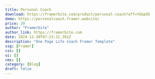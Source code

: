 ```yaml
---
title: Personal Coach
download: https://framerbite.com/product/personal-coach?aff=YGGpO5
demo: https://personalcoach.framer.website/
price: 29
author: "Framerbite"
author_link: https://framerbite.com
date: 2024-12-30T07:23:31.391Z
description: "One Page Life Coach Framer Template"
ssg: [Framer]
css: []
ui: []
cms: []
category: [Blog]
draft: false
---
```

